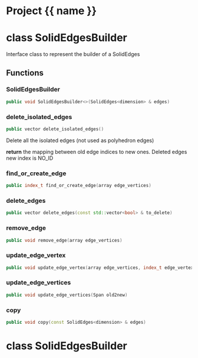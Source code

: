 <script setup>
import {useRoute} from 'vitepress'
const {path} = useRoute()
const tokens = path.split('/')
const words = tokens[2].split('-');
for (let i = 0; i < words.length; i++) {
    words[i] = words[i].charAt(0).toUpperCase() + words[i].slice(1);
    words[i] = words[i].replace('geode', 'Geode')
}
const name = words.join('-');
</script>
# Project {{ name }}

# class SolidEdgesBuilder


 Interface class to represent the builder of a SolidEdges



## Functions

### SolidEdgesBuilder

```cpp
public void SolidEdgesBuilder<>(SolidEdges<dimension> & edges)
```


### delete_isolated_edges

```cpp
public vector delete_isolated_edges()
```


 Delete all the isolated edges (not used as polyhedron edges)

**return** the mapping between old edge indices to new ones. Deleted edges new index is NO_ID

### find_or_create_edge

```cpp
public index_t find_or_create_edge(array edge_vertices)
```


### delete_edges

```cpp
public vector delete_edges(const std::vector<bool> & to_delete)
```


### remove_edge

```cpp
public void remove_edge(array edge_vertices)
```


### update_edge_vertex

```cpp
public void update_edge_vertex(array edge_vertices, index_t edge_vertex_id, index_t new_vertex_id)
```


### update_edge_vertices

```cpp
public void update_edge_vertices(Span old2new)
```


### copy

```cpp
public void copy(const SolidEdges<dimension> & edges)
```




# class SolidEdgesBuilder


